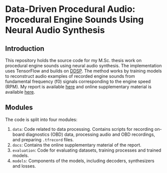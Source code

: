 # Data-Driven Procedural Audio: Procedural Engine Sounds Using Neural Audio Synthesis

## Introduction

This repository holds the source code for my M.Sc. thesis work on procedural engine sounds using neural audio synthesis. The implementation uses TensorFlow and builds on [DDSP](https://github.com/magenta/ddsp). The method works by training models to reconstruct audio examples of recorded engine sounds from fundamental frequency (f0) signals corresponding to the engine speed (RPM). My report is available [here](https://github.com/antberg/thesis/docs/report/thesis.pdf) and online supplementary material is available [here](https://antberg.github.io/thesis/).

## Modules

The code is split into four modules:

1. `data`: Code related to data processing. Contains scripts for recording on-board diagnostics (OBD) data, processing audio and OBD recordings, and preparing `.tfrecord` files.
1. `docs`: Contains the online supplementary material of the report.
1. `evaluation`: Code for evaluating datasets, training processes and trained models.
1. `models`: Components of the models, including decoders, synthesizers and losses.
